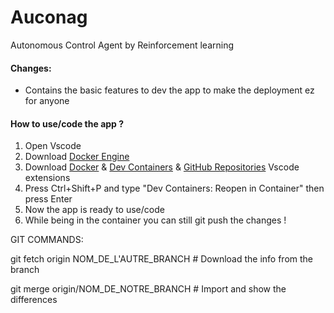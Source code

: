 # Auconag
Autonomous Control Agent by Reinforcement learning

#### Changes:
- Contains  the basic features to dev the app to make the deployment ez for anyone

#### How to use/code the app ?
1. Open Vscode
2. Download [Docker Engine](https://docs.docker.com/get-started/)
3. Download [Docker](https://marketplace.visualstudio.com/items?itemName=ms-azuretools.vscode-docker) &  [Dev Containers](https://marketplace.visualstudio.com/items?itemName=ms-vscode.remote-repositories) & [GitHub Repositories](https://marketplace.visualstudio.com/items?itemName=GitHub.remotehub) Vscode extensions
4. Press Ctrl+Shift+P and type "Dev Containers:  Reopen in Container" then press Enter
5. Now the app is ready to use/code 
6. While being in the container you can still git push the changes !


GIT COMMANDS:

git fetch origin NOM_DE_L'AUTRE_BRANCH    # Download the info from the branch

git merge origin/NOM_DE_NOTRE_BRANCH      # Import and show the differences
